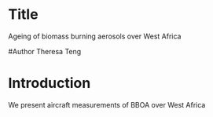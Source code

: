 # Title
Ageing of biomass burning aerosols over West Africa

#Author
Theresa Teng

# Introduction
We present aircraft measurements of BBOA over West Africa
